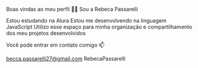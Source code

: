 Boas vindas ao meu perfil 💙💙
Sou a Rebeca Passarelli

Estou estudando na Alura
Estou me desenvolvendo na linguagem JavaScript
Utilizo esse espaço para minha organização e compartilhamento dos meu projetos desenvolvidos

Você pode entrar em contato comigo 📫

becca.passarelli27@gmail.com
RebecaPassarelli
